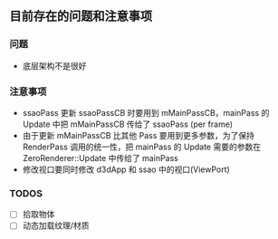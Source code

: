 ## 目前存在的问题和注意事项

### 问题

* 底层架构不是很好

### 注意事项

* ssaoPass 更新 ssaoPassCB 时要用到 mMainPassCB，mainPass 的 Update 中把 mMainPassCB 传给了 ssaoPass (per frame)
* 由于更新 mMainPassCB 比其他 Pass 要用到更多参数，为了保持 RenderPass 调用的统一性，把 mainPass 的 Update 
需要的参数在 ZeroRenderer::Update 中传给了 mainPass
* 修改视口要同时修改 d3dApp 和 ssao 中的视口(ViewPort)

### TODOS

- [ ] 拾取物体
- [ ] 动态加载纹理/材质
